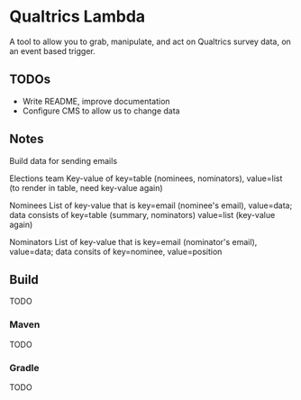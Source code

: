 # Qualtrics Lambda

A tool to allow you to grab, manipulate, and act on Qualtrics survey data, on an event based trigger.

## TODOs

- Write README, improve documentation
- Configure CMS to allow us to change data

## Notes


Build data for sending emails

Elections team Key-value of key=table (nominees, nominators), value=list (to
render in table, need key-value again)

Nominees List of key-value that is key=email (nominee's email), value=data;
data consists of key=table (summary, nominators) value=list (key-value again)

Nominators List of key-value that is key=email (nominator's email),
value=data; data consits of key=nominee, value=position

## Build

TODO

### Maven

TODO

### Gradle

TODO
